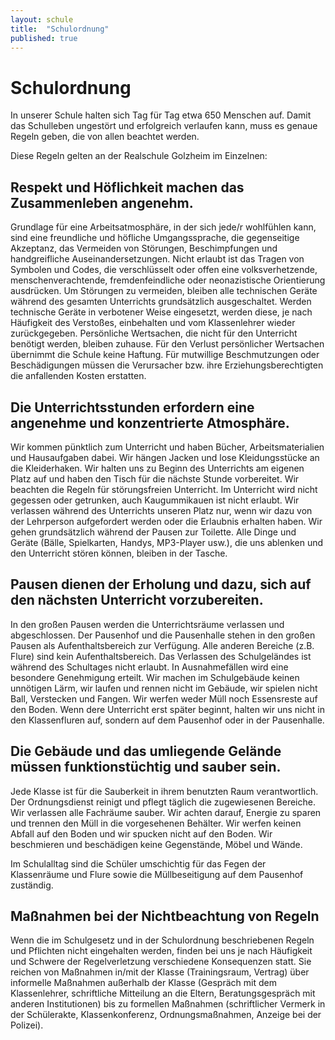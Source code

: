 ```yaml
---
layout: schule
title:  "Schulordnung"
published: true
---
```


# Schulordnung

In unserer Schule halten sich Tag für Tag etwa 650 Menschen auf. Damit das Schulleben ungestört und erfolgreich verlaufen kann, muss es genaue Regeln geben, die von allen beachtet werden.

Diese Regeln gelten an der Realschule Golzheim im Einzelnen: 

## Respekt und Höflichkeit machen das Zusammenleben angenehm.

Grundlage für eine Arbeitsatmosphäre, in der sich jede/r wohlfühlen kann, sind eine freundliche und höfliche Umgangssprache, die gegenseitige Akzeptanz, das Vermeiden von Störungen, Beschimpfungen und handgreifliche Auseinandersetzungen. Nicht erlaubt ist das Tragen von Symbolen und Codes, die verschlüsselt oder offen eine volksverhetzende, menschenverachtende, fremdenfeindliche oder neonazistische Orientierung ausdrücken. Um Störungen zu vermeiden, bleiben alle technischen Geräte während des gesamten Unterrichts grundsätzlich ausgeschaltet. Werden technische Geräte in verbotener Weise eingesetzt, werden diese, je nach Häufigkeit des Verstoßes, einbehalten und vom Klassenlehrer wieder zurückgegeben. Persönliche Wertsachen, die nicht für den Unterricht benötigt werden, bleiben zuhause. Für den Verlust persönlicher Wertsachen übernimmt die Schule keine Haftung. Für mutwillige Beschmutzungen oder Beschädigungen müssen die Verursacher bzw. ihre Erziehungsberechtigten die anfallenden Kosten erstatten. 

## Die Unterrichtsstunden erfordern eine angenehme und konzentrierte Atmosphäre.

Wir kommen pünktlich zum Unterricht und haben Bücher, Arbeitsmaterialien und Hausaufgaben dabei. Wir hängen Jacken und lose Kleidungsstücke an die Kleiderhaken. Wir halten uns zu Beginn des Unterrichts am eigenen Platz auf und haben den Tisch für die nächste Stunde vorbereitet. Wir beachten die Regeln für störungsfreien Unterricht. Im Unterricht wird nicht gegessen oder getrunken, auch Kaugummikauen ist nicht erlaubt. Wir verlassen während des Unterrichts unseren Platz nur, wenn wir dazu von der Lehrperson aufgefordert werden oder die Erlaubnis erhalten haben. Wir gehen grundsätzlich während der Pausen zur Toilette. Alle Dinge und Geräte (Bälle, Spielkarten, Handys, MP3-Player usw.), die uns ablenken und den Unterricht stören können, bleiben in der Tasche. 

## Pausen dienen der Erholung und dazu, sich auf den nächsten Unterricht vorzubereiten.

In den großen Pausen werden die Unterrichtsräume verlassen und abgeschlossen. Der Pausenhof und die Pausenhalle stehen in den großen Pausen als Aufenthaltsbereich zur Verfügung. Alle anderen Bereiche (z.B. Flure) sind kein Aufenthaltsbereich. Das Verlassen des Schulgeländes ist während des Schultages nicht erlaubt. In Ausnahmefällen wird eine besondere Genehmigung erteilt. Wir machen im Schulgebäude keinen unnötigen Lärm, wir laufen und rennen nicht im Gebäude, wir spielen nicht Ball, Verstecken und Fangen. Wir werfen weder Müll noch Essensreste auf den Boden. Wenn dere Unterricht erst später beginnt, halten wir uns nicht in den Klassenfluren auf, sondern auf dem Pausenhof oder in der Pausenhalle.

## Die Gebäude und das umliegende Gelände müssen funktionstüchtig und sauber sein.

Jede Klasse ist für die Sauberkeit in ihrem benutzten Raum verantwortlich. Der Ordnungsdienst reinigt und pflegt täglich die zugewiesenen Bereiche. Wir verlassen alle Fachräume sauber. Wir achten darauf, Energie zu sparen und trennen den Müll in die vorgesehenen Behälter. Wir werfen keinen Abfall auf den Boden und wir spucken nicht auf den Boden. Wir beschmieren und beschädigen keine Gegenstände, Möbel und Wände. 

Im Schulalltag sind die Schüler umschichtig für das Fegen der Klassenräume und Flure sowie die Müllbeseitigung auf dem Pausenhof zuständig. 

## Maßnahmen bei der Nichtbeachtung von Regeln

Wenn die im Schulgesetz und in der Schulordnung beschriebenen Regeln und Pflichten nicht eingehalten werden, finden bei uns je nach Häufigkeit und Schwere der Regelverletzung verschiedene Konsequenzen statt. Sie reichen von Maßnahmen in/mit der Klasse (Trainingsraum, Vertrag) über informelle Maßnahmen außerhalb der Klasse (Gespräch mit dem Klassenlehrer, schriftliche Mitteilung an die Eltern, Beratungsgespräch mit anderen Institutionen) bis zu formellen Maßnahmen (schriftlicher Vermerk in der Schülerakte, Klassenkonferenz, Ordnungsmaßnahmen, Anzeige bei der Polizei). 